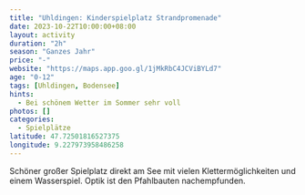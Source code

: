 ```yaml
---
title: "Uhldingen: Kinderspielplatz Strandpromenade"
date: 2023-10-22T10:00:00+08:00
layout: activity
duration: "2h"
season: "Ganzes Jahr"
price: "-"
website: "https://maps.app.goo.gl/1jMkRbC4JCViBYLd7"
age: "0-12"
tags: [Uhldingen, Bodensee]
hints:
  - Bei schönem Wetter im Sommer sehr voll
photos: []
categories:
  - Spielplätze
latitude: 47.72501816527375
longitude: 9.227973958486258
---
```

Schöner großer Spielplatz direkt am See mit vielen Klettermöglichkeiten und einem Wasserspiel. Optik ist den Pfahlbauten nachempfunden.